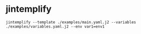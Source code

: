 # jintemplify

```
jintemplify --template ./examples/main.yaml.j2 --variables ./examples/variables.yaml.j2 --env var1=env1
```
